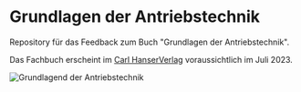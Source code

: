 # Grundlagen der Antriebstechnik

Repository für das Feedback zum Buch "Grundlagen der Antriebstechnik".

Das Fachbuch erscheint im [Carl HanserVerlag](https://www.hanser-kundencenter.de/fachbuch/artikel/9783446473751) voraussichtlich im Juli 2023.

![Grundlagend der Antriebstechnik](https://files.hanser.de/Files/Article/ARTK_CT0_9783446473751_0001.jpg)
